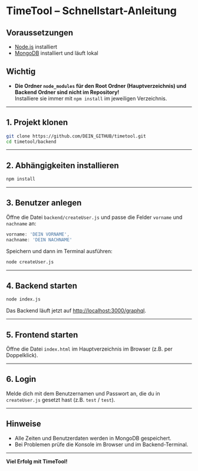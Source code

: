 # TimeTool – Schnellstart-Anleitung

## Voraussetzungen

- [Node.js](https://nodejs.org/) installiert
- [MongoDB](https://www.mongodb.com/) installiert und läuft lokal

## Wichtig
- **Die Ordner `node_modules` für den Root Ordner (Hauptverzeichnis) und Backend Ordner sind nicht im Repository!**  
  Installiere sie immer mit `npm install` im jeweiligen Verzeichnis.

---

## 1. Projekt klonen

```sh
git clone https://github.com/DEIN_GITHUB/timetool.git
cd timetool/backend
```

---

## 2. Abhängigkeiten installieren

```sh
npm install
```

---

## 3. Benutzer anlegen

Öffne die Datei `backend/createUser.js` und passe die Felder `vorname` und `nachname` an:

```js
vorname: 'DEIN VORNAME',
nachname: 'DEIN NACHNAME'
```

Speichern und dann im Terminal ausführen:

```sh
node createUser.js
```

---

## 4. Backend starten

```sh
node index.js
```

Das Backend läuft jetzt auf [http://localhost:3000/graphql](http://localhost:3000/graphql).

---

## 5. Frontend starten

Öffne die Datei `index.html` im Hauptverzeichnis im Browser (z.B. per Doppelklick).

---

## 6. Login

Melde dich mit dem Benutzernamen und Passwort an, die du in `createUser.js` gesetzt hast (z.B. `test` / `test`).

---

## Hinweise

- Alle Zeiten und Benutzerdaten werden in MongoDB gespeichert.
- Bei Problemen prüfe die Konsole im Browser und im Backend-Terminal.

---

**Viel Erfolg mit TimeTool!**


